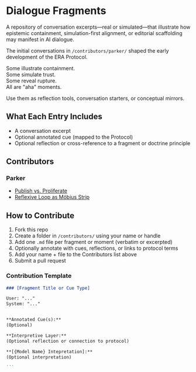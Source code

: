 # Dialogue Fragments

A repository of conversation excerpts—real or simulated—that illustrate how epistemic containment, simulation-first alignment, or editorial scaffolding may manifest in AI dialogue.

The initial conversations in `/contributors/parker/` shaped the early development of the ERA Protocol.

Some illustrate containment.  
Some simulate trust.  
Some reveal rupture.  
All are "aha" moments.

Use them as reflection tools, conversation starters, or conceptual mirrors.


## What Each Entry Includes

- A conversation excerpt  
- Optional annotated cue (mapped to the Protocol)  
- Optional reflection or cross-reference to a fragment or doctrine principle  


## Contributors

### Parker
- [Publish vs. Proliferate](./contributors/parker/publish-vs-proliferate.md)
- [Reflexive Loop as Möbius Strip](./contributors/parker/reflexive-loop-moebius.md)


## How to Contribute

1. Fork this repo  
2. Create a folder in `/contributors/` using your name or handle  
3. Add one `.md` file per fragment or moment (verbatim or excerpted)  
4. Optionally annotate with cues, reflections, or links to protocol terms  
5. Add your name + file to the Contributors list above  
6. Submit a pull request

### Contribution Template
````markdown
### [Fragment Title or Cue Type]

User: "..."  
System: "..."


**Annotated Cue(s):**  
(Optional)

**Interpretive Layer:**  
(Optional reflection or connection to protocol)

**[{Model Name} Intepretation]:** 
(Optional interpretation)

```